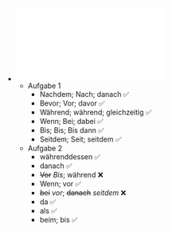 - ![Präpositionen - Adverb - Konnektor 1.pdf](../assets/C1_AB_84-86_1709655967041_0.pdf)
	- Aufgabe 1
		- Nachdem; Nach; danach ✅
		- Bevor; Vor;  davor ✅
		- Während;  während;  gleichzeitig ✅
		- Wenn; Bei; dabei ✅
		- Bis; Bis; Bis dann ✅
		- Seitdem; Seit; seitdem ✅
	- Aufgabe 2
		- währenddessen ✅
		- danach ✅
		- ~~Vor~~ *Bis*; während ❌
		- Wenn; vor ✅
		- ~~bei~~ *vor*; ~~danach~~ *seitdem* ❌
		- da ✅
		- als ✅
		- beim; bis ✅